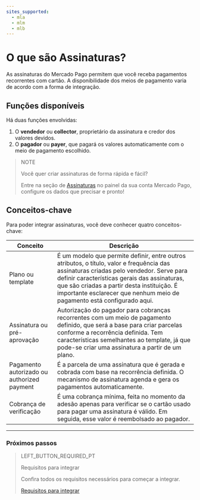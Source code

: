 ```yaml
---
sites_supported:
  - mla
  - mlm
  - mlb
---
```


# O que são Assinaturas?

As assinaturas do Mercado Pago permitem que você receba pagamentos recorrentes com cartão. A disponibilidade dos meios de pagamento varia de acordo com a forma de integração.

## Funções disponíveis

Há duas funções envolvidas: 
1. O __vendedor__ ou __collector__, proprietário da assinatura e credor dos valores devidos.
1. O __pagador__ ou __payer__, que pagará os valores automaticamente com o meio de pagamento escolhido.

> NOTE
> 
> Você quer criar assinaturas de forma rápida e fácil?
> 
> Entre na seção de [Assinaturas](https://www.mercadopago[FAKER][URL][DOMAIN]/subscription-plans) no painel da sua conta Mercado Pago, configure os dados que precisar e pronto!


## Conceitos-chave

Para poder integrar assinaturas, você deve conhecer quatro conceitos-chave: 

| Conceito | Descrição |
| --- |	--- |
| Plano ou template | É um modelo que permite definir, entre outros atributos, o título, valor e frequência das assinaturas criadas pelo vendedor. Serve para definir características gerais das assinaturas, que são criadas a partir desta instituição. É importante esclarecer que nenhum meio de pagamento está configurado aqui. |
| Assinatura ou pré-aprovação | Autorização do pagador para cobranças recorrentes com um meio de pagamento definido, que será a base para criar parcelas conforme a recorrência definida. Tem características semelhantes ao template, já que pode-se criar uma assinatura a partir de um plano. |
| Pagamento autorizado ou authorized payment | É a parcela de uma assinatura que é gerada e cobrada com base na recorrência definida. O mecanismo de assinatura agenda e gera os pagamentos automaticamente. |
| Cobrança de verificação | É uma cobrança mínima, feita no momento da adesão apenas para verificar se o cartão usado para pagar uma assinatura é válido. Em seguida, esse valor é reembolsado ao pagador. |


------------
### Próximos passos
> LEFT_BUTTON_REQUIRED_PT
>
> Requisitos para integrar
>
> Confira todos os requisitos necessários para começar a integrar.
>
> [Requisitos para integrar](https://www.mercadopago[FAKER][URL][DOMAIN]/developers/pt/guides/online-payments/subscriptions/previous-requirements)
